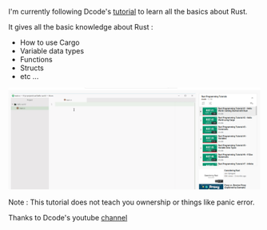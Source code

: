 I'm currently following Dcode's [tutorial](https://www.youtube.com/watch?v=vOMJlQ5B-M0&list=PLVvjrrRCBy2JSHf9tGxGKJ-bYAN_uDCUL) to learn all the basics about Rust.

It gives all the basic knowledge about Rust :

* How to use Cargo
* Variable data types
* Functions
* Structs 
* etc ...

![screenshot](rust_tuto.png)

Note : This tutorial does not teach you ownership or things like panic error.

Thanks to Dcode's youtube [channel](https://www.youtube.com/channel/UCjX0FtIZBBVD3YoCcxnDC4g/featured)



